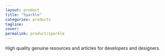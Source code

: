 ```yaml
---
layout: product
title: "Sparkle"
categories: products
tagline:
cover:
permalink: product/sparkle
---
```


High quality genuine resources and articles for developers and designers.
<!--more-->
